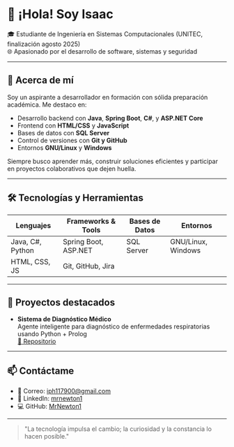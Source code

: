 # 👋 ¡Hola! Soy Isaac

🎓 Estudiante de Ingeniería en Sistemas Computacionales (UNITEC, finalización agosto 2025)  
🌐 Apasionado por el desarrollo de software, sistemas y seguridad

---

## 🚀 Acerca de mí

Soy un aspirante a desarrollador en formación con sólida preparación académica. Me destaco en:

- Desarrollo backend con **Java**, **Spring Boot**, **C#**, y **ASP.NET Core**  
- Frontend con **HTML/CSS** y **JavaScript**  
- Bases de datos con **SQL Server**  
- Control de versiones con **Git y GitHub**  
- Entornos **GNU/Linux** y **Windows**  

Siempre busco aprender más, construir soluciones eficientes y participar en proyectos colaborativos que dejen huella.

---

## 🛠️ Tecnologías y Herramientas

| Lenguajes         | Frameworks & Tools    | Bases de Datos | Entornos       |
|-------------------|------------------------|----------------|----------------|
| Java, C#, Python  | Spring Boot, ASP.NET   | SQL Server     | GNU/Linux, Windows |
| HTML, CSS, JS     | Git, GitHub, Jira      |                |                |

---

## 🌟 Proyectos destacados

- **Sistema de Diagnóstico Médico**  
  Agente inteligente para diagnóstico de enfermedades respiratorias usando Python + Prolog  
  [🔗 Repositorio](https://github.com/MrNewton1/proyecto-diagnostico-medico)

---

## 📫 Contáctame

- 📧 Correo: iph117900@gmail.com  
- 💼 LinkedIn: [mrnewton1](https://www.linkedin.com/in/mrnewton1)  
- 💻 GitHub: [MrNewton1](https://github.com/MrNewton1)

---

> "La tecnología impulsa el cambio; la curiosidad y la constancia lo hacen posible."
